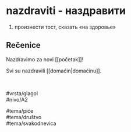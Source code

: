 # nazdraviti - наздравити

1. произнести тост, сказать «на здоровье»

## Rečenice

Nazdravimo za novi [[početak]]!

Svi su nazdravili [[domaćin|domaćinu]].

<br>

#vrsta/glagol  
#nivo/A2  

#tema/piće  
#tema/društvo  
#tema/svakodnevica
